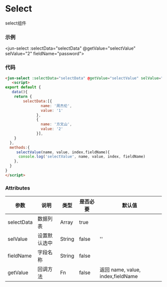 # Select
select组件

### 示例
<jun-select :selectData="selectData" @getValue="selectValue" selValue="2" fieldName="password"></jun-select>
   <script>
export default {
   data(){
    return {
        selectData:[{
                name: '周杰伦',
                value: '1'
              },
              {
                name: '方文山',
                value: '2'
              }],
    }
  },
  methods:{
     selectValue(name, value, index,fieldName){
      console.log('selectValue', name, value, index, fieldName)
    },
  }
}
</script>


### 代码
```html
<jun-select :selectData="selectData" @getValue="selectValue" selValue="2" fieldName="password"></jun-select>
   <script>
export default {
   data(){
    return {
        selectData:[{
                name: '周杰伦',
                value: '1'
              },
              {
                name: '方文山',
                value: '2'
              }],
    }
  },
  methods:{
     selectValue(name, value, index,fieldName){
      console.log('selectValue', name, value, index, fieldName)
    },
  }
}
</script>
```
### Attributes
| 参数 | 说明 | 类型 | 是否必要 | 默认值 |
| --- | --- | ---  |   ---   |  ---  |
| selectData | 数据列表  | Array | true |  |
| selValue | 设置默认选中  | String | false | '' |
| fieldName | 字段名称  | String | false |  |
| getValue | 回调方法  | Fn| false | 返回 name, value, index,fieldName |

